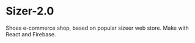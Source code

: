 # Sizer-2.0
Shoes e-commerce shop, based on popular sizeer web store. Make with React and Firebase.
